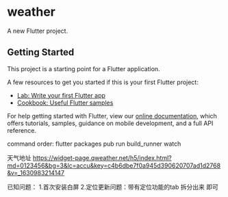 # weather

A new Flutter project.

## Getting Started

This project is a starting point for a Flutter application.

A few resources to get you started if this is your first Flutter project:

- [Lab: Write your first Flutter app](https://flutter.dev/docs/get-started/codelab)
- [Cookbook: Useful Flutter samples](https://flutter.dev/docs/cookbook)

For help getting started with Flutter, view our
[online documentation](https://flutter.dev/docs), which offers tutorials,
samples, guidance on mobile development, and a full API reference.

command order:
flutter packages pub run build_runner watch

天气地址
https://widget-page.qweather.net/h5/index.html?md=0123456&bg=3&lc=accu&key=c4b6dbe7f0a945d390620707ad1d2768&v=_1630983214147

已知问题：
1.首次安装白屏
2.定位更新问题：带有定位功能的tab 拆分出来 即可